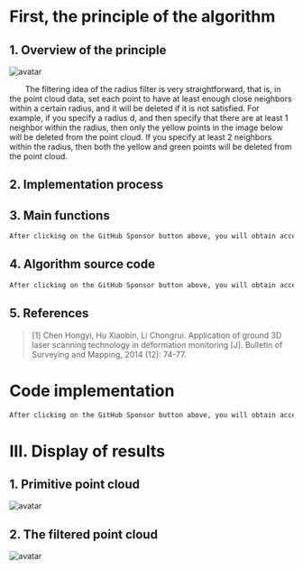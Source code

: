 #  First, the principle of the algorithm 

##  1. Overview of the principle 

 ![avatar]( 6f0f76e32d4344bc83f62f77fe8e8903.png) 

   The filtering idea of the radius filter is very straightforward, that is, in the point cloud data, set each point to have at least enough close neighbors within a certain radius, and it will be deleted if it is not satisfied. For example, if you specify a radius d, and then specify that there are at least 1 neighbor within the radius, then only the yellow points in the image below will be deleted from the point cloud. If you specify at least 2 neighbors within the radius, then both the yellow and green points will be deleted from the point cloud.  

##  2. Implementation process 

##  3. Main functions 

  ```python  
After clicking on the GitHub Sponsor button above, you will obtain access permissions to my private code repository ( https://github.com/slowlon/my_code_bar ) to view this blog code. By searching the code number of this blog, you can find the code you need, code number is: 2024020309574421044
  ```  
##  4. Algorithm source code 

  ```python  
After clicking on the GitHub Sponsor button above, you will obtain access permissions to my private code repository ( https://github.com/slowlon/my_code_bar ) to view this blog code. By searching the code number of this blog, you can find the code you need, code number is: 2024020309574421044
  ```  
##  5. References 

>  [1] Chen Hongyi, Hu Xiaobin, Li Chongrui. Application of ground 3D laser scanning technology in deformation monitoring [J]. Bulletin of Surveying and Mapping, 2014 (12): 74-77. 

#  Code implementation 

  ```python  
After clicking on the GitHub Sponsor button above, you will obtain access permissions to my private code repository ( https://github.com/slowlon/my_code_bar ) to view this blog code. By searching the code number of this blog, you can find the code you need, code number is: 2024020309574421044
  ```  
#  III. Display of results 

##  1. Primitive point cloud 

 ![avatar]( 20210227103224773.png) 

##  2. The filtered point cloud 

 ![avatar]( 20210227103231316.png) 

